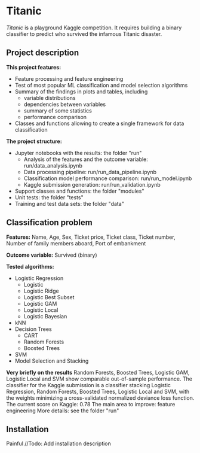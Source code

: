 # Titanic
*Titanic* is a playground Kaggle competition. It requires building a binary classifier to predict who survived the infamous Titanic disaster.


## Project description
**This project features:**
- Feature processing and feature engineering
- Test of most popular ML classification and model selection algorithms
- Summary of the findings in plots and tables, including
    + variable distributions
    + dependencies between variables
    + summary of some statistics
    + performance comparison
- Classes and functions allowing to create a single framework for data classification

**The project structure:**
- Jupyter notebooks with the results: the folder "run"
    + Analysis of the features and the outcome variable: run/data_analysis.ipynb
    + Data processing pipeline: run/run_data_pipeline.ipynb
    + Classification model performance comparison: run/run_model.ipynb
    + Kaggle submission generation: run/run_validation.ipynb
- Support classes and functions: the folder "modules"
- Unit tests: the folder "tests"
- Training and test data sets: the folder "data"


## Classification problem
**Features:** Name, Age, Sex, Ticket price, Ticket class, Ticket number, Number of family members aboard, Port of embankment

**Outcome variable:** Survived (binary)

**Tested algorithms:**
- Logistic Regression
    + Logistic
    + Logistic Ridge
    + Logistic Best Subset
    + Logistic GAM
    + Logistic Local
    + Logistic Bayesian
- kNN
- Decision Trees
    + CART
    + Random Forests
    + Boosted Trees
- SVM
- Model Selection and Stacking

**Very briefly on the results**
Random Forests, Boosted Trees, Logistic GAM, Logistic Local and SVM show comparable out-of-sample performance.
The classifier for the Kaggle submission  is a classifier stacking Logistic Regression, Random Forests, Boosted Trees, Logistic Local and SVM, with the weights minimizing a cross-validated normalized deviance loss function.
The current score on Kaggle: 0.78
The main area to improve: feature engineering
More details: see the folder "run"


## Installation
Painful //Todo: Add installation description
